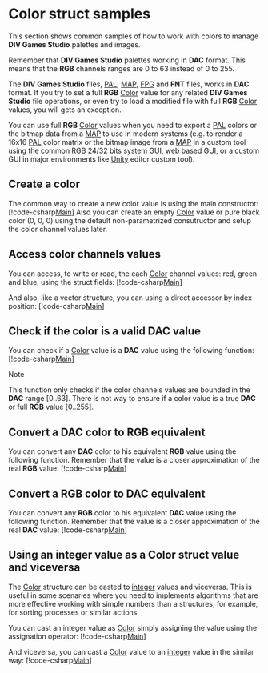 ﻿# Color struct samples
This section shows common samples of how to work with colors to manage **DIV Games Studio** palettes and images.

Remember that **DIV Games Studio** palettes working in **DAC** format. This means that the **RGB** channels ranges are 0 to 63 instead of 0 to 255.

The **DIV Games Studio** files, [PAL](xref:DIV2.Format.Exporter.PAL), [MAP](xref:DIV2.Format.Exporter.MAP), [FPG](xref:DIV2.Format.Exporter.FPG) 
and **FNT** files, works in **DAC** format. If you try to set a full **RGB** [Color](xref:DIV2.Format.Exporter.Color) value for any related 
**DIV Games Studio** file operations, or even try to load a modified file with full **RGB** [Color](xref:DIV2.Format.Exporter.Color) values, you 
will gets an exception.

You can use full **RGB** [Color](xref:DIV2.Format.Exporter.Color) values when you need to export a [PAL](xref:DIV2.Format.Exporter.PAL) colors
or the bitmap data from a [MAP](xref:DIV2.Format.Exporter.MAP) to use in modern systems (e.g. to render a 16x16 [PAL](xref:DIV2.Format.Exporter.PAL) 
color matrix or the bitmap image from a [MAP](xref:DIV2.Format.Exporter.MAP) in a custom tool using the common RGB 24/32 bits system GUI, web 
based GUI, or a custom GUI in major environments like [Unity](https://unity.com/) editor custom tool).

## Create a color
The common way to create a new color value is using the main constructor:
[!code-csharp[Main](samples.cs?range=4)]
Also you can create an empty [Color](xref:DIV2.Format.Exporter.Color) value or pure black color (0, 0, 0) using the default non-parametrized 
consutructor and setup the color channel values later.

## Access color channels values
You can access, to write or read, the each [Color](xref:DIV2.Format.Exporter.Color) channel values: red, green and blue, using the struct fields:
[!code-csharp[Main](samples.cs?range=7-12)]

And also, like a vector structure, you can using a direct accessor by index position:
[!code-csharp[Main](samples.cs?range=15-20)]

## Check if the color is a valid DAC value
You can check if a [Color](xref:DIV2.Format.Exporter.Color) value is a **DAC** value using the following function:
[!code-csharp[Main](samples.cs?range=23)]

> [!NOTE]
> This function only checks if the color channels values are bounded in the **DAC** range [0..63].
> There is not way to ensure if a color value is a true **DAC** or full **RGB** value [0..255].

## Convert a DAC color to RGB equivalent
You can convert any **DAC** color to his equivalent **RGB** value using the following function. Remember that the value is a closer approximation
of the real **RGB** value:
[!code-csharp[Main](samples.cs?range=26)]

## Convert a RGB color to DAC equivalent
You can convert any **RGB** color to his equivalent **DAC** value using the following function. Remember that the value is a closer approximation
of the real **DAC** value:
[!code-csharp[Main](samples.cs?range=29)]

## Using an integer value as a Color struct value and viceversa
The [Color](xref:DIV2.Format.Exporter.Color) structure can be casted to [integer](xref:System.Int32) values and viceversa.
This is useful in some scenaries where you need to implements algorithms that are more effective working with simple numbers than a structures, for
example, for sorting processes or similar actions.

You can cast an integer value as [Color](xref:DIV2.Format.Exporter.Color) simply assigning the value using the assignation operator:
[!code-csharp[Main](samples.cs?range=32-34)]

And viceversa, you can cast a [Color](xref:DIV2.Format.Exporter.Color) value to an [integer](xref:System.Int32) value in the similar way:
[!code-csharp[Main](samples.cs?range=37-39)]
